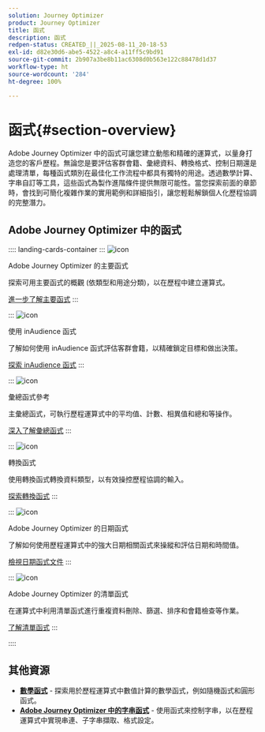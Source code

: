 ```yaml
---
solution: Journey Optimizer
product: Journey Optimizer
title: 函式
description: 函式
redpen-status: CREATED_||_2025-08-11_20-18-53
exl-id: d82e30d6-abe5-4522-a8c4-a11ff5c9bd91
source-git-commit: 2b907a3be8b11ac6308d0b563e122c88478d1d37
workflow-type: ht
source-wordcount: '284'
ht-degree: 100%

---
```


# 函式{#section-overview}

Adobe Journey Optimizer 中的函式可讓您建立動態和精確的運算式，以量身打造您的客戶歷程。無論您是要評估客群會籍、彙總資料、轉換格式、控制日期還是處理清單，每種函式類別在最佳化工作流程中都具有獨特的用途。透過數學計算、字串自訂等工具，這些函式為製作進階條件提供無限可能性。當您探索前面的章節時，會找到可簡化複雜作業的實用範例和詳細指引，讓您輕鬆解鎖個人化歷程協調的完整潛力。

## Adobe Journey Optimizer 中的函式

:::: landing-cards-container
:::
![icon](https://cdn.experienceleague.adobe.com/icons/code-branch.svg?lang=zh-Hant)

Adobe Journey Optimizer 的主要函式

探索可用主要函式的概觀 (依類型和用途分類)，以在歷程中建立運算式。

[進一步了解主要函式](../using/building-journeys/expression/functions.md)
:::

:::
![icon](https://cdn.experienceleague.adobe.com/icons/bullseye.svg?lang=zh-Hant)

使用 inAudience 函式

了解如何使用 inAudience 函式評估客群會籍，以精確鎖定目標和做出決策。

[探索 inAudience 函式](../using/building-journeys/functions/functioninaudience.md)
:::

:::
![icon](https://cdn.experienceleague.adobe.com/icons/chart-line.svg?lang=zh-Hant)

彙總函式參考

主彙總函式，可執行歷程運算式中的平均值、計數、相異值和總和等操作。

[深入了解彙總函式](aggregation-landing-page.md)
:::

:::
![icon](https://cdn.experienceleague.adobe.com/icons/exchange-alt.svg?lang=zh-Hant)

轉換函式

使用轉換函式轉換資料類型，以有效操控歷程協調的輸入。

[探索轉換函式](conversion-landing-page.md)
:::

:::
![icon](https://cdn.experienceleague.adobe.com/icons/calendar-alt.svg?lang=zh-Hant)

Adobe Journey Optimizer 的日期函式

了解如何使用歷程運算式中的強大日期相關函式來操縱和評估日期和時間值。

[檢視日期函式文件](date-landing-page.md)
:::

:::
![icon](https://cdn.experienceleague.adobe.com/icons/list-check.svg?lang=zh-Hant)

Adobe Journey Optimizer 的清單函式

在運算式中利用清單函式進行重複資料刪除、篩選、排序和會籍檢查等作業。

[了解清單函式](list-landing-page.md)
:::

::::


## 其他資源

- **[數學函式](math-landing-page.md)** - 探索用於歷程運算式中數值計算的數學函式，例如隨機函式和圓形函式。
- **[Adobe Journey Optimizer 中的字串函式](string-landing-page.md)** - 使用函式來控制字串，以在歷程運算式中實現串連、子字串擷取、格式設定。
